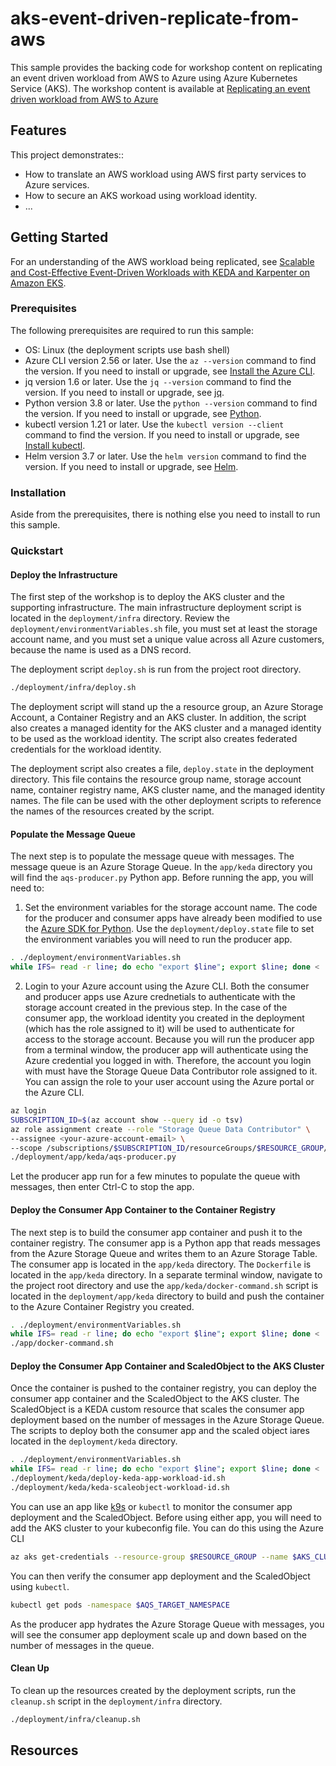# aks-event-driven-replicate-from-aws

This sample provides the backing code for workshop content on replicating an event driven workload from AWS to Azure using Azure Kubernetes Service (AKS). The workshop content is available at [Replicating an event driven workload from AWS to Azure]()

## Features

This project demonstrates::

* How to translate an AWS workload using AWS first party services to Azure services.
* How to secure an AKS workoad using workload identity.
* ...

## Getting Started

For an understanding of the AWS workload being replicated, see  [Scalable and Cost-Effective Event-Driven Workloads with KEDA and Karpenter on Amazon EKS](https://aws.amazon.com/blogs/containers/scalable-and-cost-effective-event-driven-workloads-with-keda-and-karpenter-on-amazon-eks/).

### Prerequisites

The following prerequisites are required to run this sample:

* OS: Linux  (the deployment scripts use bash shell)
* Azure CLI version 2.56 or later. Use the `az --version` command to find the version. If you need to install or upgrade, see [Install the Azure CLI](https://docs.microsoft.com/cli/azure/install-azure-cli).
* jq version 1.6 or later. Use the `jq --version` command to find the version. If you need to install or upgrade, see [jq](https://stedolan.github.io/jq/download/).
* Python version 3.8 or later. Use the `python --version` command to find the version. If you need to install or upgrade, see [Python](https://www.python.org/downloads/).
* kubectl version 1.21 or later. Use the `kubectl version --client` command to find the version. If you need to install or upgrade, see [Install kubectl](https://kubernetes.io/docs/tasks/tools/install-kubectl/).
* Helm version 3.7 or later. Use the `helm version` command to find the version. If you need to install or upgrade, see [Helm](https://helm.sh/docs/intro/install/).

### Installation

Aside from the prerequisites, there is nothing else you need to install to run this sample.

### Quickstart

#### Deploy the Infrastructure

The first step of the workshop is to deploy the AKS cluster and the supporting infrastructure. The main infrastructure deployment script is located in the `deployment/infra` directory.
Review the `deployment/environmentVariables.sh` file, you must set at least the storage account name, and
you must set a unique value across all Azure customers, because the name is used as a DNS record.

The deployment script `deploy.sh` is run from the project root directory.

```bash
./deployment/infra/deploy.sh
```

The deployment script will stand up the a resource group, an Azure Storage Account, a Container Registry and an AKS cluster. In addition, the script also creates a managed identity for the AKS cluster and a managed identity to be used as the workload identity. The script also creates federated credentials for the workload identity.

The deployment script also creates a file, `deploy.state` in the deployment directory. This file contains the resource group name, storage account name, container registry name, AKS cluster name, and the managed identity names. The file can be used with the other deployment scripts to reference the names of the resources created by the script.

#### Populate the Message Queue

The next step is to populate the message queue with messages. The message queue is an Azure Storage Queue. In the `app/keda` directory you will find the `aqs-producer.py` Python app. Before running the app, you will need to:

1. Set the environment variables for the storage account name. The code for the producer and consumer apps have already been modified to use the [Azure SDK for Python](https://learn.microsoft.com/en-us/azure/developer/python/sdk/azure-sdk-overview). Use the `deployment/deploy.state` file to set the environment variables you will need to run the producer app.

```bash
. ./deployment/environmentVariables.sh
while IFS= read -r line; do echo "export $line"; export $line; done < ./deployment/deploy.state
```

2. Login to your Azure account using the Azure CLI. Both the consumer and producer apps use Azure crednetials to authenticate with the storage account created in the previous step. In the case of the consumer app, the workload identity you created in the deployment (which has the role assigned to it) will be used to authenticate for access to the storage account. Because you will run the producer app from a terminal window, the producer app will authenticate using the Azure credential you logged in with. Therefore, the account you login with must have the Storage Queue Data Contributor role assigned to it.  You can assign the role to your user account using the Azure portal or the Azure CLI.

```bash
az login
SUBSCRIPTION_ID=$(az account show --query id -o tsv)
az role assignment create --role "Storage Queue Data Contributor" \
--assignee <your-azure-account-email> \
--scope /subscriptions/$SUBSCRIPTION_ID/resourceGroups/$RESOURCE_GROUP/providers/Microsoft.Storage/storageAccounts/$AZURE_STORAGE_ACCOUNT_NAME
./deployment/app/keda/aqs-producer.py
```

Let the producer app run for a few minutes to populate the queue with messages, then enter Ctrl-C to stop the app.

#### Deploy the Consumer App Container to the Container Registry

The next step is to build the consumer app container and push it to the container registry. The consumer app is a Python app that reads messages from the Azure Storage Queue and writes them to an Azure Storage Table. The consumer app is located in the `app/keda` directory. The `Dockerfile` is located in the `app/keda` directory. In a separate terminal window, navigate to the project root directory and use the `app/keda/docker-command.sh` script is located in the `deployment/app/keda` directory to build and push the container to the Azure Container Registry you created.

```bash
. ./deployment/environmentVariables.sh
while IFS= read -r line; do echo "export $line"; export $line; done < ./deployment/deploy.state
./app/docker-command.sh
```

#### Deploy the Consumer App Container and ScaledObject to the AKS Cluster

Once the container is pushed to the container registry, you can deploy the consumer app container and the ScaledObject to the AKS cluster. The ScaledObject is a KEDA custom resource that scales the consumer app deployment based on the number of messages in the Azure Storage Queue. The scripts to deploy both the consumer app and the scaled object iares located in the `deployment/keda` directory.

```bash
. ./deployment/environmentVariables.sh
while IFS= read -r line; do echo "export $line"; export $line; done < ./deployment/deploy.state
./deployment/keda/deploy-keda-app-workload-id.sh
./deployment/keda/keda-scaleobject-workload-id.sh
```

You can use an app like [k9s](https://k9scli.io/) or `kubectl` to monitor the consumer app deployment and the ScaledObject. Before using either app, you will need to add the AKS cluster to your kubeconfig file. You can do this using the Azure CLI

```bash
az aks get-credentials --resource-group $RESOURCE_GROUP --name $AKS_CLUSTER_NAME
```

You can then verify the consumer app deployment and the ScaledObject using `kubectl`.

```bash
kubectl get pods -namespace $AQS_TARGET_NAMESPACE
```

As the producer app hydrates the Azure Storage Queue with messages, you will see the consumer app deployment scale up and down based on the number of messages in the queue.

#### Clean Up

To clean up the resources created by the deployment scripts, run the `cleanup.sh` script in the `deployment/infra` directory.

```bash
./deployment/infra/cleanup.sh
```

## Resources
